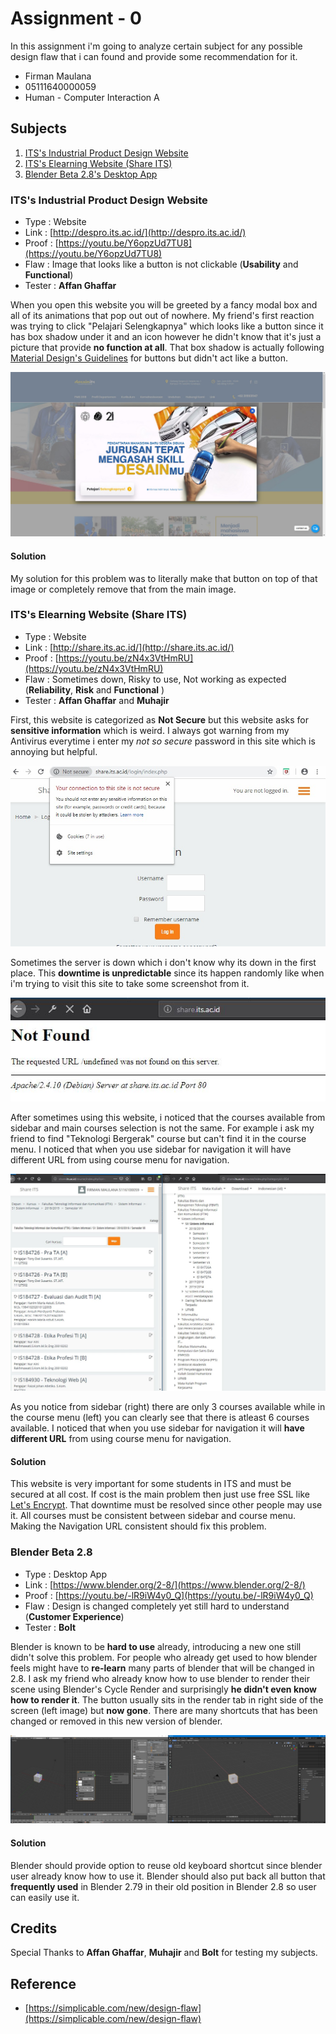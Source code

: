 # Assignment - 0
In this assignment i'm going to analyze certain subject for any possible design flaw that i can found and provide some recommendation for it.

- Firman Maulana
- 05111640000059
- Human - Computer Interaction A

## Subjects
1. [ITS's Industrial Product Design Website](http://despro.its.ac.id/)
2. [ITS's Elearning Website (Share ITS)](http://share.its.ac.id/)
3. [Blender Beta 2.8's Desktop App](https://www.blender.org/2-8/)

### ITS's Industrial Product Design Website
- Type  : Website
- Link  : [http://despro.its.ac.id/](http://despro.its.ac.id/)
- Proof : [https://youtu.be/Y6opzUd7TU8](https://youtu.be/Y6opzUd7TU8)
- Flaw  : Image that looks like a button is not clickable (**Usability** and **Functional**)
- Tester : **Affan Ghaffar** 

When you open this website you will be greeted by a fancy modal box and all of its animations that pop out out of nowhere. My friend's first reaction was trying to click "Pelajari Selengkapnya" which looks like a button since it has box shadow under it and an icon however he didn't know that it's just a picture that provide **no function at all**. That box shadow is actually following [Material Design's Guidelines](https://material.io/design/components/buttons.html) for buttons but didn't act like a button. 

![Subject-1's Flaw](Subject-1/Banner.jpg)

#### Solution
My solution for this problem was to literally make that button on top of that image or completely remove that from the main image. 

### ITS's Elearning Website (Share ITS)
- Type  : Website
- Link  : [http://share.its.ac.id/](http://share.its.ac.id/)
- Proof : [https://youtu.be/zN4x3VtHmRU](https://youtu.be/zN4x3VtHmRU)
- Flaw  : Sometimes down, Risky to use, Not working as expected (**Reliability**, **Risk** and **Functional** )
- Tester : **Affan Ghaffar** and **Muhajir**

First, this website is categorized as **Not Secure** but this website asks for **sensitive information** which is weird. I always got warning from my Antivirus everytime i enter my *not so secure* password in this site which is annoying but helpful. 

![Subject-2's Not Secure](Subject-2/NotSecure.jpg)

Sometimes the server is down which i don't know why its down in the first place. This **downtime is unpredictable** since its happen randomly like when i'm trying to visit this site to take some screenshot from it. 

![Subject-2's Downtime](Subject-2/Down.JPG)

After sometimes using this website, i noticed that the courses available from sidebar and main courses selection is not the same. For example i ask my friend to find "Teknologi Bergerak" course but can't find it in the course menu. I noticed that when you use sidebar for navigation it will have different URL from using course menu for navigation.

![Subject-2's Inconsistency](Subject-2/Inconsistent.JPG)

As you notice from sidebar (right) there are only 3 courses available while in the course menu (left) you can clearly see that there is atleast 6 courses available. I noticed that when you use sidebar for navigation it will **have different URL** from using course menu for navigation.

#### Solution
This website is very important for some students in ITS and must be secured at all cost. If cost is the main problem then just use free SSL like [Let's Encrypt](https://letsencrypt.org/). That downtime must be resolved since other people may use it. All courses must be consistent between sidebar and course menu. Making the Navigation URL consistent should fix this problem.

### Blender Beta 2.8
- Type  : Desktop App
- Link  : [https://www.blender.org/2-8/](https://www.blender.org/2-8/)
- Proof : [https://youtu.be/-lR9iW4y0_Q](https://youtu.be/-lR9iW4y0_Q)
- Flaw  : Design is changed completely yet still hard to understand (**Customer Experience**)
- Tester : **Bolt**

Blender is known to be **hard to use** already, introducing a new one still didn't solve this problem. For people who already get used to how blender feels might have to **re-learn** many parts of blender that will be changed in 2.8. I ask my friend who already know how to use blender to render their scene using Blender's Cycle Render and surprisingly **he didn't even know how to render it**. The button usually sits in the render tab in right side of the screen (left image) but **now gone**. There are many shortcuts that has been changed or removed in this new version of blender. 

![Subject-3's Screenshot](Subject-3/ScreenShot.jpg)

#### Solution
Blender should provide option to reuse old keyboard shortcut since blender user already know how to use it. Blender should also put back all button that **frequently used** in Blender 2.79 in their old position in Blender 2.8 so user can easily use it.

## Credits
Special Thanks to **Affan Ghaffar**, **Muhajir** and **Bolt** for testing my subjects.

## Reference
- [https://simplicable.com/new/design-flaw](https://simplicable.com/new/design-flaw)

